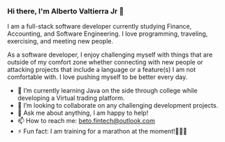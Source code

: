 ### Hi there, I'm Alberto Valtierra Jr 👋

I am a full-stack software developer currently studying Finance, Accounting, and Software Engineering. I love programming, traveling, exercising, and meeting new people. 

As a software developer, I enjoy challenging myself with things that are outside of my comfort zone whether connecting with new people or attacking projects that include a language or a feature(s) I am not comfortable with. I love pushing myself to be better every day.

- 🌱 I’m currently learning Java on the side through college while developing a <span>Virtual trading platform<span>. 
- 👯 I’m looking to collaborate on any challenging development projects. 
- 💬 Ask me about anything, I am happy to help!
- 📫 How to reach me: beto.fintech@outlook.com
- ⚡ Fun fact: I am training for a marathon at the moment!🏃🏽‍♂️

